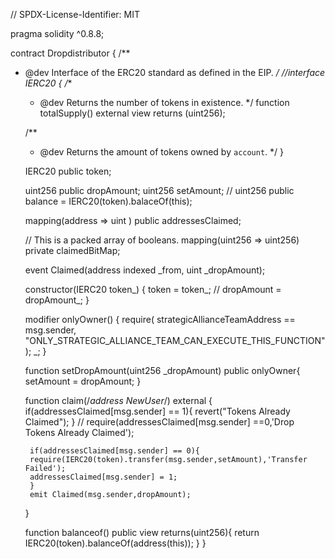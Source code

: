  // SPDX-License-Identifier: MIT
 
 pragma solidity ^0.8.8;


 contract Dropdistributor {
 /**
 * @dev Interface of the ERC20 standard as defined in the EIP.
 */
//interface IERC20 {
    /**
     * @dev Returns the number of tokens in existence.
     */
    function totalSupply() external view returns (uint256);

    /**
     * @dev Returns the amount of tokens owned by `account`.
     */
}


    IERC20 public token;

    uint256 public dropAmount;
    uint256 setAmount;
    // uint256 public balance = IERC20(token).balaceOf(this);

    mapping(address => uint ) public addressesClaimed; 

    // This is a packed array of booleans.
    mapping(uint256 => uint256) private claimedBitMap;

    event Claimed(address indexed _from, uint _dropAmount);

    constructor(IERC20 token_) {
        token = token_;
        // dropAmount = dropAmount_;
    }


    modifier onlyOwner() {
        require(
            strategicAllianceTeamAddress == msg.sender,
            "ONLY_STRATEGIC_ALLIANCE_TEAM_CAN_EXECUTE_THIS_FUNCTION"
        );
        _;
    }

    function setDropAmount(uint256 _dropAmount) public onlyOwner{
        setAmount = dropAmount;
    }

    function claim(/*address NewUser*/)
        external 
    {
        if(addressesClaimed[msg.sender] == 1){
            revert("Tokens Already Claimed");
        }
        // require(addressesClaimed[msg.sender] ==0,'Drop Tokens Already Claimed');

        if(addressesClaimed[msg.sender] == 0){
        require(IERC20(token).transfer(msg.sender,setAmount),'Transfer Failed');
        addressesClaimed[msg.sender] = 1;
        }
        emit Claimed(msg.sender,dropAmount);
    }

    function balanceof() public view returns(uint256){
        return IERC20(token).balanceOf(address(this));
    }
}

